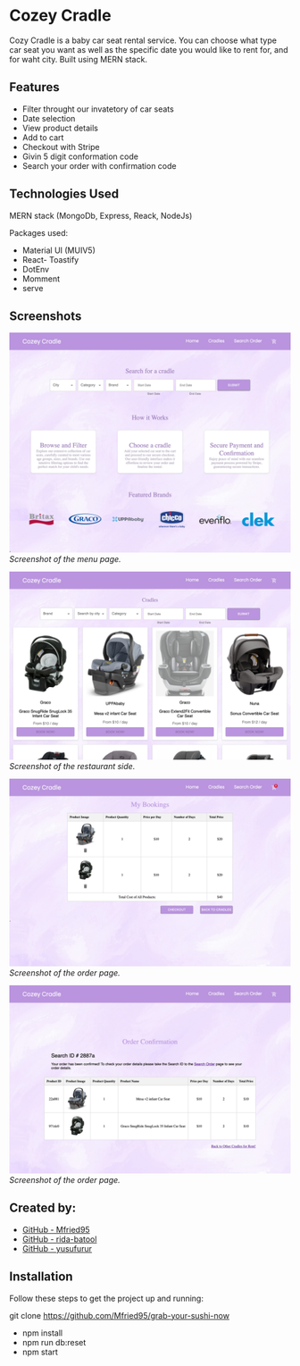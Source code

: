 # Cozey Cradle

Cozy Cradle is a baby car seat rental service. You can choose what type car seat you want as well as the specific date you would like to rent for, and for waht city. Built using MERN stack.

## Features

- Filter throught our invatetory of car seats
- Date selection
- View product details
- Add to cart
- Checkout with Stripe
- Givin 5 digit conformation code
- Search your order with confirmation code

## Technologies Used

MERN stack (MongoDb, Express, Reack, NodeJs)

Packages used:
- Material UI (MUIV5)
- React- Toastify
- DotEnv
- Momment
- serve

## Screenshots

![Home page](./docs/Home.png)
_Screenshot of the menu page._

![Cradles](./docs/Cradles.png)
_Screenshot of the restaurant side._

![Bookings](./docs/bookings.png)
_Screenshot of the order page._

![Confirmation page](./docs/confirmed.png)
_Screenshot of the order page._

## Created by:

- [GitHub - Mfried95](https://github.com/Mfried95)
- [GitHub - rida-batool](https://github.com/rida-batool)
- [GitHub - yusufurur](https://github.com/yusufurur)

## Installation

Follow these steps to get the project up and running:

git clone https://github.com/Mfried95/grab-your-sushi-now

- npm install
- npm run db:reset
- npm start
